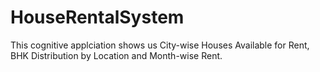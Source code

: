 # HouseRentalSystem
This cognitive applciation shows us City-wise Houses Available for Rent, BHK Distribution by Location and Month-wise Rent.

